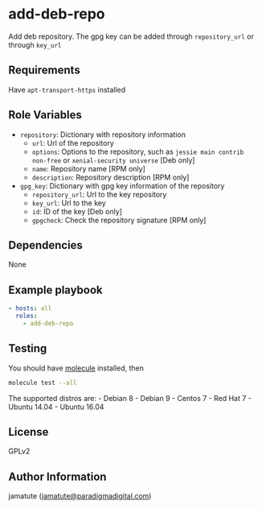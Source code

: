 # add-deb-repo

Add deb repository. The gpg key can be added through `repository_url` or through
`key_url`

## Requirements

Have `apt-transport-https` installed

## Role Variables

* `repository`: Dictionary with repository information
  * `url`: Url of the repository
  * `options`: Options to the repository, such as `jessie main contrib non-free`
    or `xenial-security universe` [Deb only]
  * `name`: Repository name [RPM only]
  * `description`: Repository description [RPM only]
* `gpg_key`: Dictionary with gpg key information of the repository
  * `repository_url`: Url to the key repository
  * `key_url`: Url to the key
  * `id`: ID of the key [Deb only]
  * `gpgcheck`: Check the repository signature [RPM only]

## Dependencies

None

## Example playbook

```yaml
- hosts: all
  roles:
    - add-deb-repo
```

## Testing

You should have [molecule](https://github.com/metacloud/molecule) installed,
then
```bash
molecule test --all
```

The supported distros are:
	- Debian 8
	- Debian 9
	- Centos 7
	- Red Hat 7
	- Ubuntu 14.04
	- Ubuntu 16.04

## License

GPLv2

## Author Information
jamatute (jamatute@paradigmadigital.com)
